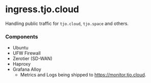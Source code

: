 # ingress.tjo.cloud

Handling public traffic for `tjo.cloud`, `tjo.space` and others.

### Components

- Ubuntu
- UFW Firewall
- Zerotier (SD-WAN)
- Haproxy
- Grafana Alloy
  - Metrics and Logs being shipped to https://monitor.tjo.cloud.
